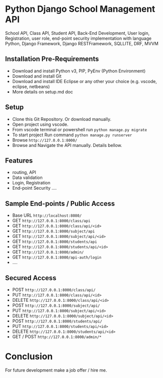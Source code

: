 #  Python Django School Management API

School API, Class API, Student API, Back-End Development, User login, Registration, user role, end-point security implementation with language Python, Django Framework, Django RESTFramework, SQLLITE, DRF, MVVM


## Installation Pre-Requirements
- Download and install Python v3, PIP, PyEnv (Python Environment)
- Download and install Git
- Download and install IDE Eclipse or any other your choice (e.g. vscode, eclipse, netbeans)
- More details on setup.md doc


## Setup
- Clone this Git Repository. Or download manually.
- Open project using vscode. 
- From vscode terminal or powershell run `python manage.py migrate`
- To start project Run command `python manage.py runserver`
- Browse `http://127.0.0.1:8000/`
- Browse and Navigate the API manually. Details bellow.


## Features
- routing, API
- Data validation
- Login, Registration
- End-point Security ....


## Sample End-points / Public Access
- Base URL `http://localhost:8080/`
- GET `http://127.0.0.1:8000/class/api`
- GET  `http://127.0.0.1:8000/class/api/<id>`
- GET `http://127.0.0.1:8000/subject/api`
- GET  `http://127.0.0.1:8000/subject/api/<id>`
- GET `http://127.0.0.1:8000/students/api`
- GET  `http://127.0.0.1:8000/students/api/<id>`
- GET `http://127.0.0.1:8000/admin/`
- GET `http://127.0.0.1:8000/api-auth/login`
- ....

## Secured Access
- POST `http://127.0.0.1:8000/class/api/`
- PUT  `http://127.0.0.1:8000/class/api/<id>`
- DELETE `http://127.0.0.1:8000/class/api/<id>`
- POST `http://127.0.0.1:8000/subject/api/`
- PUT  `http://127.0.0.1:8000/subject/api/<id>`
- DELETE `http://127.0.0.1:8000/subject/api/<id>`
- POST `http://127.0.0.1:8000/students/api/`
- PUT  `http://127.0.0.1:8000/students/api/<id>`
- DELETE `http://127.0.0.1:8000/students/api/<id>`
- GET / POST `http://127.0.0.1:8000/admin/*`


# Conclusion
For future development make a job offer / hire me. 

